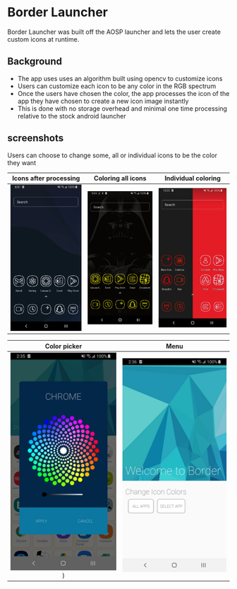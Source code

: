 # Border Launcher
Border Launcher was built off the AOSP launcher and lets the user create custom icons at runtime.
## Background
- The app uses uses an algorithm built using opencv to customize icons
- Users can customize each icon to be any color in the RGB spectrum
- Once the users have chosen the color, the app processes the icon of the app they have chosen to create a new icon image instantly
- This is done with no storage overhead and minimal one time processing relative to the stock android launcher

## screenshots
Users can choose to change some, all or individual icons to be the color they want

Icons after processing             |  Coloring all icons         |  Individual coloring
:-------------------------:|:-------------------------:|:-------------------------:
![](./screen1.jpg)       |  ![](./screen2.jpg)       | ![](./screen3.jpg) |


Color picker               |  Menu
:-------------------------:|:-------------------------:
![](./screen4.jpg))      |  ![](./screen5.jpg)
